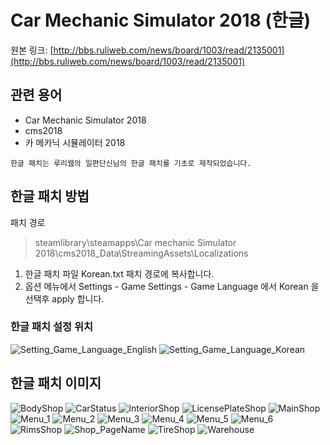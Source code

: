 # Car Mechanic Simulator 2018 (한글)

원본 링크: [http://bbs.ruliweb.com/news/board/1003/read/2135001](http://bbs.ruliweb.com/news/board/1003/read/2135001)

## 관련 용어
- Car Mechanic Simulator 2018
- cms2018
- 카 메카닉 시뮬레이터 2018

```
한글 패치는 루리웹의 일편단신님의 한글 패치를 기초로 제작되었습니다.
```

##  한글 패치 방법

패치 경로
> steamlibrary\steamapps\Car mechanic Simulator 2018\cms2018_Data\StreamingAssets\Localizations

1. 한글 패치 파일 Korean.txt 패치 경로에 복사합니다.
2. 옵션 메뉴에서 Settings - Game Settings - Game Language 에서 Korean 을 선택후 apply 합니다.

### 한글 패치 설정 위치

![Setting_Game_Language_English](https://github.com/semidex3/cms2018/blob/master/Images/Setting_Game_Language_English.jpg)
![Setting_Game_Language_Korean](https://github.com/semidex3/cms2018/blob/master/Images/Setting_Game_Language_Korean.jpg)


## 한글 패치 이미지

![BodyShop](https://github.com/semidex3/cms2018/blob/master/Images/BodyShop.jpg)
![CarStatus](https://github.com/semidex3/cms2018/blob/master/Images/CarStatus.jpg)
![InteriorShop](https://github.com/semidex3/cms2018/blob/master/Images/InteriorShop.jpg)
![LicensePlateShop](https://github.com/semidex3/cms2018/blob/master/Images/LicensePlateShop.jpg)
![MainShop](https://github.com/semidex3/cms2018/blob/master/Images/MainShop.jpg)
![Menu_1](https://github.com/semidex3/cms2018/blob/master/Images/Menu_1.jpg)
![Menu_2](https://github.com/semidex3/cms2018/blob/master/Images/Menu_2.jpg)
![Menu_3](https://github.com/semidex3/cms2018/blob/master/Images/Menu_3.jpg)
![Menu_4](https://github.com/semidex3/cms2018/blob/master/Images/Menu_4.jpg)
![Menu_5](https://github.com/semidex3/cms2018/blob/master/Images/Menu_5.jpg)
![Menu_6](https://github.com/semidex3/cms2018/blob/master/Images/Menu_6.jpg)
![RimsShop](https://github.com/semidex3/cms2018/blob/master/Images/RimsShop.jpg)
![Shop_PageName](https://github.com/semidex3/cms2018/blob/master/Images/Shop_PageName.jpg)
![TireShop](https://github.com/semidex3/cms2018/blob/master/Images/TireShop.jpg)
![Warehouse](https://github.com/semidex3/cms2018/blob/master/Images/Warehouse.jpg)